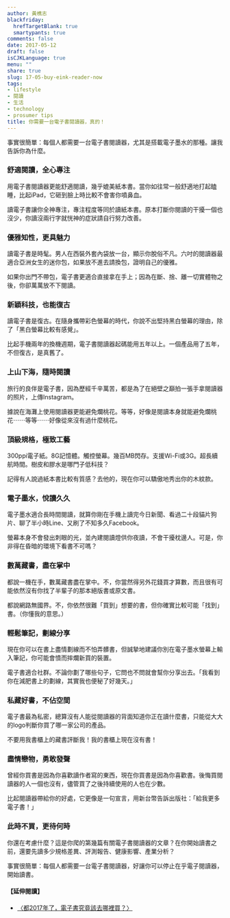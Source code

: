 ```yaml
---
author: 黃樵志
blackfriday:
  hrefTargetBlank: true
  smartypants: true
comments: false
date: 2017-05-12
draft: false
isCJKLanguage: true
menu: ""
share: true
slug: 17-05-buy-eink-reader-now
tags:
- lifestyle
- 閱讀
- 生活
- technology
- prosumer tips
title: 你需要一台電子書閱讀器，真的！
---
```


事實很簡單：每個人都需要一台電子書閱讀器，尤其是搭載電子墨水的那種。讓我告訴你為什麼。

<!--more-->

### 舒適閱讀，全心專注

用電子書閱讀器更能舒適閱讀，幾乎媲美紙本書。當你如往常一般舒適地打起瞌睡，比起iPad，它砸到臉上時比較不會害你噴鼻血。

讀電子書讓你全神專注，專注程度等同於讀紙本書。原本打斷你閱讀的干擾一個也沒少，你讀沒兩行字就恍神的症狀請自行努力改善。

### 優雅知性，更具魅力

讀電子書是時髦。男人在西裝外套內袋放一台，顯示你脫俗不凡。六吋的閱讀器最適合亞洲女生的迷你包，如果放不進去請換包，證明自己的優雅。

如果你出門不帶包，電子書更適合直接拿在手上；因為在斷、捨、離一切實體物之後，你卻萬萬放不下閱讀。

### 新穎科技，也能復古

讀電子書是復古。在隨身攜帶彩色螢幕的時代，你說不出堅持黑白螢幕的理由，除了「黑白螢幕比較有感覺」。

比起手機兩年的換機週期，電子書閱讀器起碼能用五年以上。一個產品用了五年，不但復古，是真舊了。

### 上山下海，隨時閱讀

旅行的良伴是電子書，因為歷經千辛萬苦，都是為了在絕壁之巔拍一張手拿閱讀器的照片，上傳Instagram。

據說在海灘上使用閱讀器更能避免爛桃花。等等，好像是閱讀本身就能避免爛桃花⋯⋯等等⋯⋯好像從來沒有過什麼桃花。

### 頂級規格，極致工藝

300ppi電子紙。8G記憶體。觸控螢幕。幾百MB閃存。支援Wi-Fi或3G。超長續航時間。樹皮和膠水是哪門子低科技？

記得有人說過紙本書比較有質感？去他的，現在你可以驕傲地秀出你的木紋款。

### 電子墨水，悅讀久久

電子墨水適合長時間閱讀，就算你剛在手機上讀完今日新聞、看過二十段貓片狗片、聊了半小時Line、又刷了不知多久Facebook。

螢幕本身不會發出刺眼的光，並內建閱讀燈供你夜讀，不會干擾枕邊人。可是，你非得在昏暗的環境下看書不可嗎？

### 數萬藏書，盡在掌中

都說一機在手，數萬藏書盡在掌中。不，你當然得另外花錢買才算數，而且很有可能依然沒有你找了半輩子的那本絕版書或原文書。

都說網路無國界。不，你依然很難「買到」想要的書，但你確實比較可能「找到」書。（你懂我的意思。）

### 輕鬆筆記，劃線分享

現在你可以在書上盡情劃線而不怕弄髒書，但誠摯地建議你別在電子墨水螢幕上輸入筆記，你可能會憤而摔爛新買的裝置。

電子書適合社群。不論你劃了哪些句子，它問也不問就會幫你分享出去。「我看到你在減肥書上的劃線，其實我也便秘了好幾天。」

### 私藏好書，不佔空間

電子書最為私密，總算沒有人能從閱讀器的背面知道你正在讀什麼書，只能從大大的logo判斷你買了哪一家公司的產品。

不要用我書櫃上的藏書評斷我！我的書櫃上現在沒有書！

### 盡情戀物，勇敢發聲

曾經你買書是因為你喜歡讀作者寫的東西，現在你買書是因為你喜歡書。後悔買閱讀器的人一個也沒有，儘管買了之後持續使用的人也在少數。

比起閱讀器帶給你的好處，它更像是一句宣言，用新台幣告訴出版社：「給我更多電子書！」

### 此時不買，更待何時

你還在考慮什麼？這是你爬的第幾篇有關電子書閱讀器的文章？在你開始讀書之前，還要先讀多少規格差異、評測報告、健康影響、產業分析？

事實很簡單：每個人都需要一台電子書閱讀器，好讓你可以停止在乎電子閱讀器，開始讀書。

#### 【延伸閱讀】

- [〈都2017年了，電子書究竟該去哪裡買？〉](https://eternallogger.com/post/17-06-where-to-buy-ebooks/)